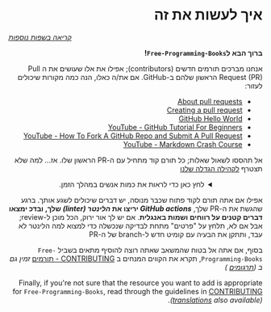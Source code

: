 <div style="direction: rtl" align="right" markdown="1">

# איך לעשות את זה

<div align="left" markdown="1">

*[קריאה בשפות נוספות](README.md#translations)*

</div>

**ברוך הבא ל`Free-Programming-Books`!**

אנחנו מברכים תורמים חדשים (contributors); אפילו את אלו שעושים את ה Pull Request (PR) הראשון שלהם ב-GitHub. אם את/ה כאלו, הנה כמה מקורות שיכולים לעזור:

* [About pull requests](https://docs.github.com/en/pull-requests/collaborating-with-pull-requests/proposing-changes-to-your-work-with-pull-requests/about-pull-requests)
* [Creating a pull request](https://docs.github.com/en/pull-requests/collaborating-with-pull-requests/proposing-changes-to-your-work-with-pull-requests/creating-a-pull-request)
* [GitHub Hello World](https://docs.github.com/en/get-started/quickstart/hello-world)
* [YouTube - GitHub Tutorial For Beginners](https://www.youtube.com/watch?v=0fKg7e37bQE)
* [YouTube - How To Fork A GitHub Repo and Submit A Pull Request](https://www.youtube.com/watch?v=G1I3HF4YWEw)
* [YouTube - Markdown Crash Course](https://www.youtube.com/watch?v=HUBNt18RFbo)

אל תהססו לשאול שאלות; כל תורם קוד מתחיל עם ה-PR הראשון שלו. אז... למה שלא תצטרף [לקהילה הגדלה שלנו](https://www.apiseven.com/en/contributor-graph?chart=contributorOverTime&repo=ebookfoundation/free-programming-books)

<details align="center" markdown="1">
<summary>לחץ כאן כדי לראות את כמות אנשים במהלך הזמן.</summary>

[![EbookFoundation/free-programming-books's Contributor over time Graph](https://contributor-overtime-api.apiseven.com/contributors-svg?chart=contributorOverTime&repo=ebookfoundation/free-programming-books)](https://www.apiseven.com/en/contributor-graph?chart=contributorOverTime&repo=ebookfoundation/free-programming-books)

[![EbookFoundation/free-programming-books's Monthly Active Contributors graph](https://contributor-overtime-api.apiseven.com/contributors-svg?chart=contributorMonthlyActivity&repo=ebookfoundation/free-programming-books)](https://www.apiseven.com/en/contributor-graph?chart=contributorMonthlyActivity&repo=ebookfoundation/free-programming-books)

</details>

אפילו אם אתה תורם לקוד פתוח שכבר מנוסה, יש דברים שיכולים לשגע אותך. ברגע שהגשת את ה-PR שלך, ***GitHub actions* יריצו את *הלינטר (linter)* שלך, ובדכ ימצאו דברים קטנים על רווחים ושמות באנגלית**. אם יש לך אור ירוק, הכל מוכן ל-review; אבל אם לא, תלחץ על "פרטים" מתחת לבדיקה שנכשלה כדי למצוא למה הלינטר לא עבד, ותתקן את הבעיה עם קומיט חדש ל-branch של ה-PR

בסוף, אם אתה אל בטוח שהמשאב שאתה רוצה להוסיף מתאים בשביל `Free-Programming-Books`, תקרא את הקווים המנחים ב [CONTRIBUTING - תורמים](CONTRIBUTING.md) *זמין גם ב ([תרגומים](README.md#translations) )* 

Finally, if you're not sure that the resource you want to add is appropriate for `Free-Programming-Books`, read through the guidelines in [CONTRIBUTING](CONTRIBUTING.md) *([translations](README.md#translations) also available)*.
</div>
